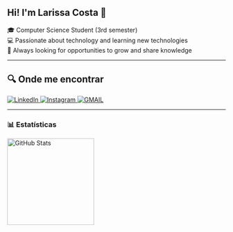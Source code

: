 ## Hi! I'm Larissa Costa 👋
<div>🎓 Computer Science Student (3rd semester)</div>
<div>💻 Passionate about technology and learning new technologies</div>
<div>🚀 Always looking for opportunities to grow and share knowledge</div>

---

## 🔍 Onde me encontrar
<p align="left">
  <a href="https://www.linkedin.com/in/larissaquadrosilva/">
    <img 
      alt="LinkedIn" 
      title="LinkedIn" 
      src="https://img.shields.io/badge/LinkedIn-%230077B5.svg?style=for-the-badge&logo=linkedin&logoColor=white"
    />
  </a>
  <a href="https://www.instagram.com/_larissacost7/">
    <img
      alt="Instagram"
      title="Instagram"
      src="https://img.shields.io/badge/Instagram-%23E4405F.svg?style=for-the-badge&logo=Instagram&logoColor=white"
    />
  </a>
</a>
  <a href="https://mail.google.com/mail/?view=cm&fs=1&to=larissa.quadrosilvacosta@gmail.com" target="_blank">
    <img
      alt="GMAIL"
      title="GMAIL"
      src="https://img.shields.io/badge/Gmail-D14836?style=for-the-badge&logo=gmail&logoColor=white"
    />
  </a>
</p>

---

### 📊 Estatísticas
<img 
      align="left" 
      alt="GitHub Stats" 
      height="200" 
      src="https://github-readme-stats.vercel.app/api/top-langs/?username=larissacostt&layout=compact&custom_title=Tecnologias&langs_count=6&bg_color=000000&text_color=ffffff"
  />
</p>



